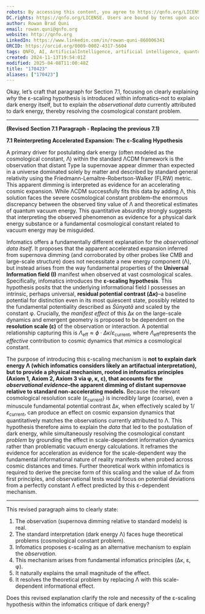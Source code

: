 ```yaml
---
robots: By accessing this content, you agree to https://qnfo.org/LICENSE. Non-commercial use only. Attribution required.
DC.rights: https://qnfo.org/LICENSE. Users are bound by terms upon access.
author: Rowan Brad Quni
email: rowan.quni@qnfo.org
website: http://qnfo.org
LinkedIn: https://www.linkedin.com/in/rowan-quni-868006341
ORCID: https://orcid.org/0009-0002-4317-5604
tags: QNFO, AI, ArtificialIntelligence, artificial intelligence, quantum, physics, science, Einstein, QuantumMechanics, quantum mechanics, QuantumComputing, quantum computing, information, InformationTheory, information theory, InformationalUniverse, informational universe, informational universe hypothesis, IUH
created: 2024-11-13T19:54:01Z
modified: 2025-04-08T11:00:48Z
title: "170423"
aliases: ["170423"]
---
```


Okay, let’s craft that paragraph for Section 7.1, focusing on clearly explaining *why* the ε-scaling hypothesis is introduced within infomatics–not to explain dark energy itself, but to explain the *observational data* currently attributed to dark energy, thereby resolving the cosmological constant problem.

---

**(Revised Section 7.1 Paragraph - Replacing the previous 7.1)**

**7.1 Reinterpreting Accelerated Expansion: The ε-Scaling Hypothesis**

A primary driver for postulating dark energy (often modeled as the cosmological constant, Λ) within the standard ΛCDM framework is the observation that distant Type Ia supernovae appear dimmer than expected in a universe dominated solely by matter and described by standard general relativity using the Friedmann-Lemaître-Robertson-Walker (FLRW) metric. This apparent dimming is interpreted as evidence for an accelerating cosmic expansion. While ΛCDM successfully fits this data by adding Λ, this solution faces the severe cosmological constant problem–the enormous discrepancy between the observed tiny value of Λ and theoretical estimates of quantum vacuum energy. This quantitative absurdity strongly suggests that interpreting the observed phenomenon as evidence for a physical dark energy substance or a fundamental cosmological constant related to vacuum energy may be misguided.

Infomatics offers a fundamentally different explanation for the *observational data itself*. It proposes that the apparent accelerated expansion inferred from supernova dimming (and corroborated by other probes like CMB and large-scale structure) does not necessitate a new energy component (Λ), but instead arises from the way fundamental properties of the **Universal Information field (I)** manifest when observed at vast cosmological scales. Specifically, infomatics introduces the **ε-scaling hypothesis**. This hypothesis posits that the underlying informational field I possesses an intrinsic, perhaps universal, **residual potential contrast (Δκ)**–a baseline potential for distinction even in its most quiescent state, possibly related to the fundamental potentiality described as *Śūnyatā* and scaled by the constant φ. Crucially, the *manifest effect* of this Δκ on the large-scale dynamics and emergent geometry is proposed to be dependent on the **resolution scale (ε)** of the observation or interaction. A potential relationship capturing this is $\Lambda_{\text{eff}} \approx \phi \cdot \Delta \kappa / \varepsilon_{\text{current}}$, where $\Lambda_{\text{eff}}$represents the *effective* contribution to cosmic dynamics that *mimics* a cosmological constant.

The purpose of introducing this ε-scaling mechanism is **not to explain dark energy Λ (which infomatics considers likely an artifactual interpretation), but to provide a physical mechanism, rooted in infomatics principles (Axiom 1, Axiom 2, Axiom 3 via φ, κ, ε), that accounts for the *observational evidence*–the apparent dimming of distant supernovae relative to standard non-accelerating models.** Because the relevant cosmological resolution scale ($\varepsilon_{\text{current}}$) is incredibly large (coarse), even a minuscule fundamental potential contrast Δκ, when effectively scaled by $1/\varepsilon_{\text{current}}$, can produce an effect on cosmic expansion dynamics that quantitatively matches the observations currently attributed to Λ. This hypothesis therefore aims to explain the *data* that led to the postulation of dark energy, while simultaneously resolving the cosmological constant *problem* by grounding the effect in scale-dependent information dynamics rather than problematic vacuum energy calculations. It reframes the evidence for acceleration as evidence for the scale-dependent way the fundamental informational nature of reality manifests when probed across cosmic distances and times. Further theoretical work within infomatics is required to derive the precise form of this scaling and the value of Δκ from first principles, and observational tests would focus on potential deviations from a perfectly constant Λ effect predicted by this ε-dependent mechanism.

---

This revised paragraph aims to clearly state:

1.  The observation (supernova dimming relative to standard models) is real.
2.  The standard interpretation (dark energy Λ) faces huge theoretical problems (cosmological constant problem).
3.  Infomatics proposes ε-scaling as an alternative mechanism to explain the *observation*.
4.  This mechanism arises from fundamental infomatics principles (Δκ, ε, φ).
5.  It naturally explains the small magnitude of the effect.
6.  It resolves the theoretical problem by replacing Λ with this scale-dependent informational effect.

Does this revised explanation clarify the role and necessity of the ε-scaling hypothesis within the infomatics critique of dark energy?
